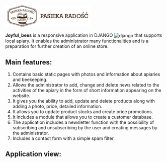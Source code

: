 ### <img src="https://github.com/Klewiu/joyful_bees/blob/main/src/media/logo.png" width="270" height="auto" align="center"/>
**Joyful_bees** is a responsive application in DJANGO  <img src="https://cdn.worldvectorlogo.com/logos/django.svg" alt="django" width="17" height="17" align="center"/> that supports local apiary. It enables the administrator many functionalities and is a preparation for further creation of an online store.

## Main features:
1. Contains basic static pages with photos and information about apiaries and beekeeping.
2. Allows the administrator to add, change and delete news related to the activities of the apiary in the form of short information appearing on the website.
3. It gives you the ability to add, update and delete products along with adding a photo, price, detailed information.
4. It allows you to update product stocks and create price promotions.
5. It includes a module that allows you to create a customer database.
6. The application includes a newsletter function with the possibility of subscribing and unsubscribing by the user and creating messages by the administrator.
7. Includes a contact form with a simple spam filter.

## Application view:
